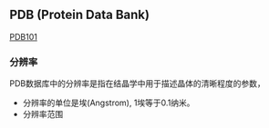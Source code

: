 ## PDB (Protein Data Bank)
[PDB101](!https://pdb101.rcsb.org/)

### 分辨率

PDB数据库中的分辨率是指在结晶学中用于描述晶体的清晰程度的参数，
- 分辨率的单位是埃(Angstrom), 1埃等于0.1纳米。
- 分辨率范围
